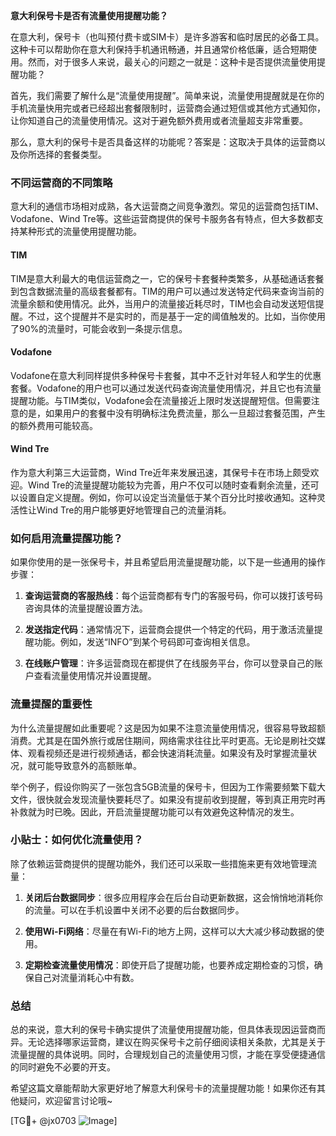 **意大利保号卡是否有流量使用提醒功能？**

在意大利，保号卡（也叫预付费卡或SIM卡）是许多游客和临时居民的必备工具。这种卡可以帮助你在意大利保持手机通讯畅通，并且通常价格低廉，适合短期使用。然而，对于很多人来说，最关心的问题之一就是：这种卡是否提供流量使用提醒功能？

首先，我们需要了解什么是“流量使用提醒”。简单来说，流量使用提醒就是在你的手机流量快用完或者已经超出套餐限制时，运营商会通过短信或其他方式通知你，让你知道自己的流量使用情况。这对于避免额外费用或者流量超支非常重要。

那么，意大利的保号卡是否具备这样的功能呢？答案是：这取决于具体的运营商以及你所选择的套餐类型。

### 不同运营商的不同策略

意大利的通信市场相对成熟，各大运营商之间竞争激烈。常见的运营商包括TIM、Vodafone、Wind Tre等。这些运营商提供的保号卡服务各有特点，但大多数都支持某种形式的流量使用提醒功能。

#### TIM
TIM是意大利最大的电信运营商之一，它的保号卡套餐种类繁多，从基础通话套餐到包含数据流量的高级套餐都有。TIM的用户可以通过发送特定代码来查询当前的流量余额和使用情况。此外，当用户的流量接近耗尽时，TIM也会自动发送短信提醒。不过，这个提醒并不是实时的，而是基于一定的阈值触发的。比如，当你使用了90%的流量时，可能会收到一条提示信息。

#### Vodafone
Vodafone在意大利同样提供多种保号卡套餐，其中不乏针对年轻人和学生的优惠套餐。Vodafone的用户也可以通过发送代码查询流量使用情况，并且它也有流量提醒功能。与TIM类似，Vodafone会在流量接近上限时发送提醒短信。但需要注意的是，如果用户的套餐中没有明确标注免费流量，那么一旦超过套餐范围，产生的额外费用可能较高。

#### Wind Tre
作为意大利第三大运营商，Wind Tre近年来发展迅速，其保号卡在市场上颇受欢迎。Wind Tre的流量提醒功能较为完善，用户不仅可以随时查看剩余流量，还可以设置自定义提醒。例如，你可以设定当流量低于某个百分比时接收通知。这种灵活性让Wind Tre的用户能够更好地管理自己的流量消耗。

### 如何启用流量提醒功能？

如果你使用的是一张保号卡，并且希望启用流量提醒功能，以下是一些通用的操作步骤：

1. **查询运营商的客服热线**：每个运营商都有专门的客服号码，你可以拨打该号码咨询具体的流量提醒设置方法。
   
2. **发送指定代码**：通常情况下，运营商会提供一个特定的代码，用于激活流量提醒功能。例如，发送“INFO”到某个号码即可查询相关信息。

3. **在线账户管理**：许多运营商现在都提供了在线服务平台，你可以登录自己的账户查看流量使用情况并设置提醒。

### 流量提醒的重要性

为什么流量提醒如此重要呢？这是因为如果不注意流量使用情况，很容易导致超额消费。尤其是在国外旅行或居住期间，网络需求往往比平时更高。无论是刷社交媒体、观看视频还是进行视频通话，都会快速消耗流量。如果没有及时掌握流量状况，就可能导致意外的高额账单。

举个例子，假设你购买了一张包含5GB流量的保号卡，但因为工作需要频繁下载大文件，很快就会发现流量快要耗尽了。如果没有提前收到提醒，等到真正用完时再补救就为时已晚。因此，开启流量提醒功能可以有效避免这种情况的发生。

### 小贴士：如何优化流量使用？

除了依赖运营商提供的提醒功能外，我们还可以采取一些措施来更有效地管理流量：

1. **关闭后台数据同步**：很多应用程序会在后台自动更新数据，这会悄悄地消耗你的流量。可以在手机设置中关闭不必要的后台数据同步。

2. **使用Wi-Fi网络**：尽量在有Wi-Fi的地方上网，这样可以大大减少移动数据的使用。

3. **定期检查流量使用情况**：即使开启了提醒功能，也要养成定期检查的习惯，确保自己对流量消耗心中有数。

### 总结

总的来说，意大利的保号卡确实提供了流量使用提醒功能，但具体表现因运营商而异。无论选择哪家运营商，建议在购买保号卡之前仔细阅读相关条款，尤其是关于流量提醒的具体说明。同时，合理规划自己的流量使用习惯，才能在享受便捷通信的同时避免不必要的开支。

希望这篇文章能帮助大家更好地了解意大利保号卡的流量提醒功能！如果你还有其他疑问，欢迎留言讨论哦~

[TG💪+ @jx0703 ![Image](https://github.com/user-attachments/assets/dbca1d08-cadb-493c-b0ec-ad6f7a83f270)]